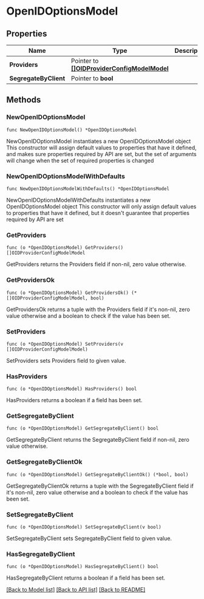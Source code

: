 # OpenIDOptionsModel

## Properties

Name | Type | Description | Notes
------------ | ------------- | ------------- | -------------
**Providers** | Pointer to [**[]OIDProviderConfigModelModel**](OIDProviderConfigModelModel.md) |  | [optional] 
**SegregateByClient** | Pointer to **bool** |  | [optional] 

## Methods

### NewOpenIDOptionsModel

`func NewOpenIDOptionsModel() *OpenIDOptionsModel`

NewOpenIDOptionsModel instantiates a new OpenIDOptionsModel object
This constructor will assign default values to properties that have it defined,
and makes sure properties required by API are set, but the set of arguments
will change when the set of required properties is changed

### NewOpenIDOptionsModelWithDefaults

`func NewOpenIDOptionsModelWithDefaults() *OpenIDOptionsModel`

NewOpenIDOptionsModelWithDefaults instantiates a new OpenIDOptionsModel object
This constructor will only assign default values to properties that have it defined,
but it doesn't guarantee that properties required by API are set

### GetProviders

`func (o *OpenIDOptionsModel) GetProviders() []OIDProviderConfigModelModel`

GetProviders returns the Providers field if non-nil, zero value otherwise.

### GetProvidersOk

`func (o *OpenIDOptionsModel) GetProvidersOk() (*[]OIDProviderConfigModelModel, bool)`

GetProvidersOk returns a tuple with the Providers field if it's non-nil, zero value otherwise
and a boolean to check if the value has been set.

### SetProviders

`func (o *OpenIDOptionsModel) SetProviders(v []OIDProviderConfigModelModel)`

SetProviders sets Providers field to given value.

### HasProviders

`func (o *OpenIDOptionsModel) HasProviders() bool`

HasProviders returns a boolean if a field has been set.

### GetSegregateByClient

`func (o *OpenIDOptionsModel) GetSegregateByClient() bool`

GetSegregateByClient returns the SegregateByClient field if non-nil, zero value otherwise.

### GetSegregateByClientOk

`func (o *OpenIDOptionsModel) GetSegregateByClientOk() (*bool, bool)`

GetSegregateByClientOk returns a tuple with the SegregateByClient field if it's non-nil, zero value otherwise
and a boolean to check if the value has been set.

### SetSegregateByClient

`func (o *OpenIDOptionsModel) SetSegregateByClient(v bool)`

SetSegregateByClient sets SegregateByClient field to given value.

### HasSegregateByClient

`func (o *OpenIDOptionsModel) HasSegregateByClient() bool`

HasSegregateByClient returns a boolean if a field has been set.


[[Back to Model list]](../README.md#documentation-for-models) [[Back to API list]](../README.md#documentation-for-api-endpoints) [[Back to README]](../README.md)


